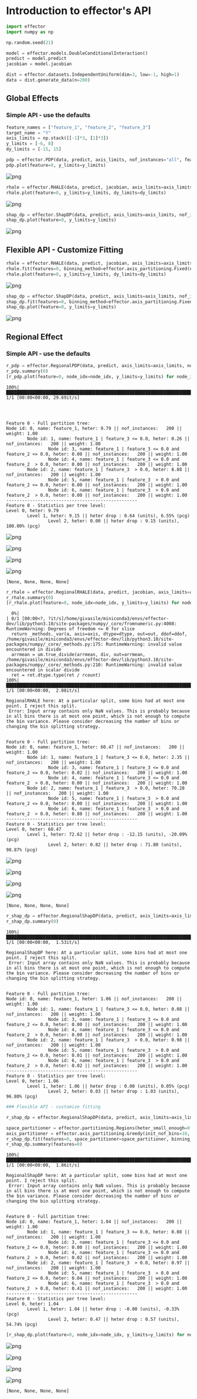 # Introduction to effector's API


```python
import effector
import numpy as np
```


```python
np.random.seed(21)
```


```python
model = effector.models.DoubleConditionalInteraction()
predict = model.predict
jacobian = model.jacobian
```


```python
dist = effector.datasets.IndependentUniform(dim=3, low=-1, high=1)
data = dist.generate_data(n=200)
```

## Global Effects

### Simple API - use the defaults


```python
feature_names = ["feature_1", "feature_2", "feature_3"]
target_name = "Y"
axis_limits = np.stack([[-1]*3, [1]*3])
y_limits = [-6, 8]
dy_limits = [-15, 15]
```


```python
pdp = effector.PDP(data, predict, axis_limits, nof_instances="all", feature_names=feature_names, target_name=target_name)
pdp.plot(feature=0, y_limits=y_limits)
```


    
![png](Untitled_files/Untitled_8_0.png)
    



```python
rhale = effector.RHALE(data, predict, jacobian, axis_limits=axis_limits, nof_instances="all", feature_names=feature_names, target_name=target_name)
rhale.plot(feature=0, y_limits=y_limits, dy_limits=dy_limits)
```


    
![png](Untitled_files/Untitled_9_0.png)
    



```python
shap_dp = effector.ShapDP(data, predict, axis_limits=axis_limits, nof_instances="all", feature_names=feature_names, target_name=target_name)
shap_dp.plot(feature=0, y_limits=y_limits)
```


    
![png](Untitled_files/Untitled_10_0.png)
    


## Flexible API - Customize Fitting


```python
rhale = effector.RHALE(data, predict, jacobian, axis_limits=axis_limits, nof_instances="all", feature_names=feature_names, target_name=target_name)
rhale.fit(features=0, binning_method=effector.axis_partitioning.Fixed(nof_bins=5, min_points_per_bin=0.))
rhale.plot(feature=0, y_limits=y_limits, dy_limits=dy_limits)
```


    
![png](Untitled_files/Untitled_12_0.png)
    



```python
shap_dp = effector.ShapDP(data, predict, axis_limits=axis_limits, nof_instances="all", feature_names=feature_names, target_name=target_name)
shap_dp.fit(features=0, binning_method=effector.axis_partitioning.Fixed(nof_bins=5, min_points_per_bin=0.))
shap_dp.plot(feature=0, y_limits=y_limits)
```


    
![png](Untitled_files/Untitled_13_0.png)
    


## Regional Effect

### Simple API - use the defaults


```python
r_pdp = effector.RegionalPDP(data, predict, axis_limits=axis_limits, nof_instances="all", feature_names=feature_names, target_name=target_name)
r_pdp.summary(0)
[r_pdp.plot(feature=0, node_idx=node_idx, y_limits=y_limits) for node_idx in range (3, 7)]
```

    100%|█████████████████████████████████████████████████████████████████████████████████████████████████████████████████████████████████████████████████████████████████████████| 1/1 [00:00<00:00, 29.69it/s]


    
    
    Feature 0 - Full partition tree:
    Node id: 0, name: feature_1, heter: 9.79 || nof_instances:   200 || weight: 1.00
            Node id: 1, name: feature_1 | feature_3 <= 0.0, heter: 0.26 || nof_instances:   200 || weight: 1.00
                    Node id: 3, name: feature_1 | feature_3 <= 0.0 and feature_2 <= 0.0, heter: 0.00 || nof_instances:   200 || weight: 1.00
                    Node id: 4, name: feature_1 | feature_3 <= 0.0 and feature_2  > 0.0, heter: 0.00 || nof_instances:   200 || weight: 1.00
            Node id: 2, name: feature_1 | feature_3  > 0.0, heter: 8.88 || nof_instances:   200 || weight: 1.00
                    Node id: 5, name: feature_1 | feature_3  > 0.0 and feature_2 <= 0.0, heter: 0.00 || nof_instances:   200 || weight: 1.00
                    Node id: 6, name: feature_1 | feature_3  > 0.0 and feature_2  > 0.0, heter: 0.00 || nof_instances:   200 || weight: 1.00
    --------------------------------------------------
    Feature 0 - Statistics per tree level:
    Level 0, heter: 9.79
            Level 1, heter: 9.15 || heter drop : 0.64 (units), 6.55% (pcg)
                    Level 2, heter: 0.00 || heter drop : 9.15 (units), 100.00% (pcg)
    
    



    
![png](Untitled_files/Untitled_16_2.png)
    



    
![png](Untitled_files/Untitled_16_3.png)
    



    
![png](Untitled_files/Untitled_16_4.png)
    



    
![png](Untitled_files/Untitled_16_5.png)
    





    [None, None, None, None]




```python
r_rhale = effector.RegionalRHALE(data, predict, jacobian, axis_limits=axis_limits, nof_instances="all", feature_names=feature_names, target_name=target_name)
r_rhale.summary(0)
[r_rhale.plot(feature=0, node_idx=node_idx, y_limits=y_limits) for node_idx in range (3, 7)]
```

      0%|                                                                                                                                                                                 | 0/1 [00:00<?, ?it/s]/home/givasile/miniconda3/envs/effector-dev/lib/python3.10/site-packages/numpy/_core/fromnumeric.py:4008: RuntimeWarning: Degrees of freedom <= 0 for slice
      return _methods._var(a, axis=axis, dtype=dtype, out=out, ddof=ddof,
    /home/givasile/miniconda3/envs/effector-dev/lib/python3.10/site-packages/numpy/_core/_methods.py:175: RuntimeWarning: invalid value encountered in divide
      arrmean = um.true_divide(arrmean, div, out=arrmean,
    /home/givasile/miniconda3/envs/effector-dev/lib/python3.10/site-packages/numpy/_core/_methods.py:210: RuntimeWarning: invalid value encountered in scalar divide
      ret = ret.dtype.type(ret / rcount)
    100%|█████████████████████████████████████████████████████████████████████████████████████████████████████████████████████████████████████████████████████████████████████████| 1/1 [00:00<00:00,  2.08it/s]

    RegionalRHALE here: At a particular split, some bins had at most one point. I reject this split. 
     Error: Input array contains only NaN values. This is probably because in all bins there is at most one point, which is not enough to compute the bin variance. Please consider decreasing the number of bins or changing the bin splitting strategy.
    
    
    Feature 0 - Full partition tree:
    Node id: 0, name: feature_1, heter: 60.47 || nof_instances:   200 || weight: 1.00
            Node id: 1, name: feature_1 | feature_3 <= 0.0, heter: 2.35 || nof_instances:   200 || weight: 1.00
                    Node id: 3, name: feature_1 | feature_3 <= 0.0 and feature_2 <= 0.0, heter: 0.02 || nof_instances:   200 || weight: 1.00
                    Node id: 4, name: feature_1 | feature_3 <= 0.0 and feature_2  > 0.0, heter: 0.00 || nof_instances:   200 || weight: 1.00
            Node id: 2, name: feature_1 | feature_3  > 0.0, heter: 70.28 || nof_instances:   200 || weight: 1.00
                    Node id: 5, name: feature_1 | feature_3  > 0.0 and feature_2 <= 0.0, heter: 0.00 || nof_instances:   200 || weight: 1.00
                    Node id: 6, name: feature_1 | feature_3  > 0.0 and feature_2  > 0.0, heter: 0.80 || nof_instances:   200 || weight: 1.00
    --------------------------------------------------
    Feature 0 - Statistics per tree level:
    Level 0, heter: 60.47
            Level 1, heter: 72.62 || heter drop : -12.15 (units), -20.09% (pcg)
                    Level 2, heter: 0.82 || heter drop : 71.80 (units), 98.87% (pcg)
    
    


    



    
![png](Untitled_files/Untitled_17_3.png)
    



    
![png](Untitled_files/Untitled_17_4.png)
    



    
![png](Untitled_files/Untitled_17_5.png)
    



    
![png](Untitled_files/Untitled_17_6.png)
    





    [None, None, None, None]




```python
r_shap_dp = effector.RegionalShapDP(data, predict, axis_limits=axis_limits, nof_instances="all", feature_names=feature_names, target_name=target_name)
r_shap_dp.summary(0)
```

    100%|█████████████████████████████████████████████████████████████████████████████████████████████████████████████████████████████████████████████████████████████████████████| 1/1 [00:00<00:00,  1.53it/s]

    RegionalShapDP here: At a particular split, some bins had at most one point. I reject this split. 
     Error: Input array contains only NaN values. This is probably because in all bins there is at most one point, which is not enough to compute the bin variance. Please consider decreasing the number of bins or changing the bin splitting strategy.
    
    
    Feature 0 - Full partition tree:
    Node id: 0, name: feature_1, heter: 1.06 || nof_instances:   200 || weight: 1.00
            Node id: 1, name: feature_1 | feature_3 <= 0.0, heter: 0.08 || nof_instances:   200 || weight: 1.00
                    Node id: 3, name: feature_1 | feature_3 <= 0.0 and feature_2 <= 0.0, heter: 0.00 || nof_instances:   200 || weight: 1.00
                    Node id: 4, name: feature_1 | feature_3 <= 0.0 and feature_2  > 0.0, heter: 0.00 || nof_instances:   200 || weight: 1.00
            Node id: 2, name: feature_1 | feature_3  > 0.0, heter: 0.98 || nof_instances:   200 || weight: 1.00
                    Node id: 5, name: feature_1 | feature_3  > 0.0 and feature_2 <= 0.0, heter: 0.01 || nof_instances:   200 || weight: 1.00
                    Node id: 6, name: feature_1 | feature_3  > 0.0 and feature_2  > 0.0, heter: 0.02 || nof_instances:   200 || weight: 1.00
    --------------------------------------------------
    Feature 0 - Statistics per tree level:
    Level 0, heter: 1.06
            Level 1, heter: 1.06 || heter drop : 0.00 (units), 0.05% (pcg)
                    Level 2, heter: 0.03 || heter drop : 1.03 (units), 96.80% (pcg)
    
    


    



```python
### Flexible API - customize fitting
```


```python
r_shap_dp = effector.RegionalShapDP(data, predict, axis_limits=axis_limits, nof_instances="all", feature_names=feature_names, target_name=target_name)

space_partitioner = effector.partitioning.Regions(heter_small_enough=0.)
axis_partitioner = effector.axis_partitioning.Greedy(init_nof_bins=10, min_points_per_bin=0.)
r_shap_dp.fit(features=0, space_partitioner=space_partitioner, binning_method=axis_partitioner)
r_shap_dp.summary(features=0)
```

    100%|█████████████████████████████████████████████████████████████████████████████████████████████████████████████████████████████████████████████████████████████████████████| 1/1 [00:00<00:00,  1.86it/s]

    RegionalShapDP here: At a particular split, some bins had at most one point. I reject this split. 
     Error: Input array contains only NaN values. This is probably because in all bins there is at most one point, which is not enough to compute the bin variance. Please consider decreasing the number of bins or changing the bin splitting strategy.
    
    
    Feature 0 - Full partition tree:
    Node id: 0, name: feature_1, heter: 1.04 || nof_instances:   200 || weight: 1.00
            Node id: 1, name: feature_1 | feature_3 <= 0.0, heter: 0.08 || nof_instances:   200 || weight: 1.00
                    Node id: 3, name: feature_1 | feature_3 <= 0.0 and feature_2 <= 0.0, heter: 0.00 || nof_instances:   200 || weight: 1.00
                    Node id: 4, name: feature_1 | feature_3 <= 0.0 and feature_2  > 0.0, heter: 0.02 || nof_instances:   200 || weight: 1.00
            Node id: 2, name: feature_1 | feature_3  > 0.0, heter: 0.97 || nof_instances:   200 || weight: 1.00
                    Node id: 5, name: feature_1 | feature_3  > 0.0 and feature_2 <= 0.0, heter: 0.04 || nof_instances:   200 || weight: 1.00
                    Node id: 6, name: feature_1 | feature_3  > 0.0 and feature_2  > 0.0, heter: 0.41 || nof_instances:   200 || weight: 1.00
    --------------------------------------------------
    Feature 0 - Statistics per tree level:
    Level 0, heter: 1.04
            Level 1, heter: 1.04 || heter drop : -0.00 (units), -0.33% (pcg)
                    Level 2, heter: 0.47 || heter drop : 0.57 (units), 54.74% (pcg)
    
    


    



```python
[r_shap_dp.plot(feature=0, node_idx=node_idx, y_limits=y_limits) for node_idx in range (3, 7)]
```


    
![png](Untitled_files/Untitled_21_0.png)
    



    
![png](Untitled_files/Untitled_21_1.png)
    



    
![png](Untitled_files/Untitled_21_2.png)
    



    
![png](Untitled_files/Untitled_21_3.png)
    





    [None, None, None, None]




```python

```


```python

```
